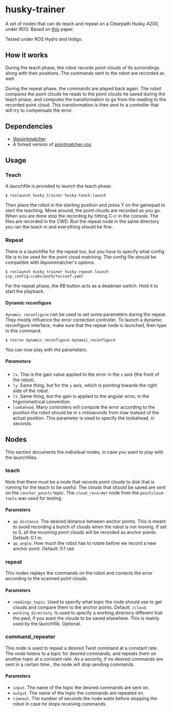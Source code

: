 # husky-trainer

A set of nodes that can do teach and repeat on a Clearpath Husky A200,
under ROS. Based on [this](http://www.first-mm.eu/files/sprunk13iros.pdf) paper.

Tested under ROS Hydro and Indigo.

## How it works

During the teach phase, the robot records point clouds of its surrondings along
with their positions. The commands sent to the robot are recorded as well.

During the repeat phase, the commands are played back again. The robot compares
the point clouds he reads to the point clouds he saved during the teach phase,
and computes the transformation to go from the reading to the recorded point
cloud. This transformation is then sent to a controller that will try to
compensate the error.

## Dependencies

- [libpointmatcher](https://github.com/ethz-asl/libpointmatcher)
- A forked version of [pointmatcher-ros](https://github.com/MobileRobotics-Ulaval/pointmatcher-ros)

## Usage

### Teach

A launchfile is provided to launch the teach phase. 

```Shell
$ roslaunch husky_trainer husky-teach.launch
```

Then place the robot in the starting position and press Y on the gamepad to
start the teaching.  Move around, the point clouds are recorded as you go.  When
you are done stop the recording by hitting C-c in the console.  The files are
recorded in the CWD. Run the repeat node in the same directory you ran the teach
in and everything should be fine.

### Repeat

There is a launchfile for the repeat too, but you have to specify what config
file is to be used for the point cloud matching. The config file should be
compatible with libpointmatcher's options. 

```Shell
$ roslaunch husky_trainer husky-repeat.launch icp_config:=/abs/path/to/conf.yaml
```

For the repeat phase, the RB button acts as a deadman switch. Hold it to start
the playback.

#### Dynamic reconfigure

`dynamic reconfigure` can be used to set some parameters during the repeat. They
mostly influence the error correction controller. To launch a dynamic
reconfigure interface, make sure that the repeat node is launched, then type in
this command. 

```Shell
$ rosrun dynamic_reconfigure dynamic_reconfigure
```

You can now play with the parameters.

##### Parameters

- `lx`. This is the gain value applied to the error in the `x` axis (the front
  of the robot). 
- `ly`. Same thing, but for the `y` axis, which is pointing towards the right
  side of the robot. 
- `lt`. Same thing, but the gain is applied to the angular error, in the
  trigonometrical convention. 
- `lookahead`. Many controllers will compute the error according to the position
  the robot should be in x miliseconds from now instead of the actual position.
  This parameter is used to specify the lookahead, in seconds.

## Nodes

This section documents the individual nodes, in case you want to play
with the launchfiles.

### teach

Note that there must be a node that records point clouds to disk that is running
for the teach to be useful. The clouds that should be saved are sent on the
`/anchor_points` topic. The `cloud_recorder` node from the `pointcloud-tools` 
was used for testing.

#### Parameters

- `ap_distance`. The desired distance between anchor points. This is
  meant to avoid recording a bunch of clouds when the robot is not moving. If
  set to 0, all the incoming point clouds will be recorded as anchor points.
  Default: 0.1 m.
- `ap_angle`. How much the robot has to rotate before we record a new anchor
  point. Default: 0.1 rad.

### repeat

This nodes replays the commands on the robot and corrects the error according to
the scanned point clouds.

#### Parameters

- `readings_topic`. Used to specify what topic the node should use to get clouds
  and compare them to the anchor points. Default: `/cloud`.
- `working_directory`. Is used to specify a working directory different that the
  pwd, if you want the clouds to be saved elsewhere. This is mainly used by the
  launchfile. Optional.

### command_repeater

This node is used to repeat a desired Twist command at a constant rate. The node
listens to a topic for desired commands, and repeats them on another topic at a
constant rate. As a security, if no desired commands are sent in a certain time
, the node will stop sending commands. 

#### Parameters

- `input`. The name of the topic the desired commands are sent on.
- `output`. The name of the topic the commands are repeated on.
- `timeout`. The number of seconds the node waits before stopping the robot in
  case he stops receiving commands.
